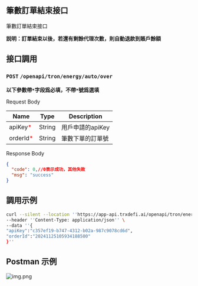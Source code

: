 ## 筆數訂單結束接口
筆數訂單結束接口

**説明：訂單結束以後，若還有剩餘代理次數，則自動退款到賬戶餘額**

## 接口調用
### `POST` `/openapi/tron/energy/auto/over`
**以下參數帶`*`字段爲必填，不帶`*`號爲選填**

Request Body

| Name                                   | Type   | Description |
|----------------------------------------|--------|-------------|
| apiKey<span style="color:red">*</span> | String | 用戶申請的apiKey |
| orderId<span style="color:red">*</span> | String | 筆數下單的訂單號    |





Response Body
```JSON
{
  "code": 0,//0表示成功，其他失敗
  "msg": "success"
}

```

## 調用示例
```bash
curl --silent --location ''https://app-api.trxdefi.ai/openapi/tron/energy/auto/over'' \
--header ''Content-Type: application/json'' \
--data ''{
"apiKey":"c357ef19-b747-4312-b02a-987c9078cd6d",
"orderId":"20241125105934188500"
}''


```


## Postman 示例

![img.png](https://raw.githubusercontent.com/robertwan2088/TRXDeFi/refs/heads/main/readme/img/auto_over.png)

